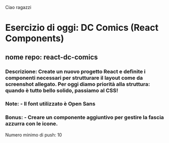 Ciao ragazzi

# Esercizio di oggi: DC Comics (React Components)

## nome repo: react-dc-comics

### Descrizione: Create un nuovo progetto React e definite i componenti necessari per strutturare il layout come da screenshot allegato. Per oggi diamo priorità alla struttura: quando è tutto bello solido, passiamo al CSS!

### Note: - Il font utilizzato è Open Sans

### Bonus: - Creare un componente aggiuntivo per gestire la fascia azzurra con le icone.

Numero minimo di push: 10